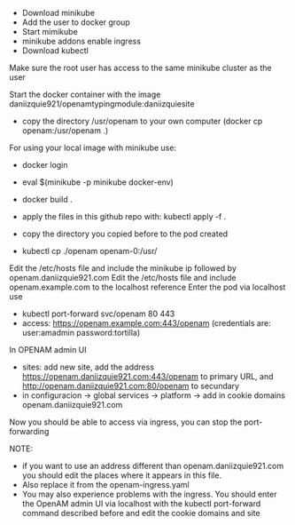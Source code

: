- Download minikube
- Add the user to docker group
- Start mimikube
- minikube addons enable ingress
- Download kubectl
  
Make sure the root user has access to the same minikube cluster as the user

Start the docker container with the image daniizquie921/openamtypingmodule:daniizquiesite
- copy the directory /usr/openam to your own computer (docker cp openam:/usr/openam .)


For using your local image with minikube use:
- docker login
- eval $(minikube -p minikube docker-env)
- docker build .

- apply the files in this github repo with: kubectl apply -f .
- copy the directory you copied before to the pod created

- kubectl cp ./openam openam-0:/usr/


Edit the /etc/hosts file and include the minikube ip followed by openam.daniizquie921.com
Edit the /etc/hosts file and include openam.example.com to the localhost reference
Enter the pod via localhost use
- kubectl port-forward svc/openam 80 443
- access: https://openam.example.com:443/openam (credentials are: user:amadmin password:tortilla)
  
In OPENAM admin UI
  - sites: add new site, add the address https://openam.daniizquie921.com:443/openam to primary URL, and http://openam.daniizquie921.com:80/openam to secundary
  - in configuracion -> global services -> platform -> add in cookie domains openam.daniizquie921.com

Now you should be able to access via ingress, you can stop the port-forwarding

NOTE:
- if you want to use an address different than openam.daniizquie921.com you should edit the places where it appears in this file. 
- Also replace it from the openam-ingress.yaml
- You may also experience problems with the ingress. You should enter the OpenAM admin UI via localhost with the kubectl port-forward command
described before and edit the cookie domains and site 

